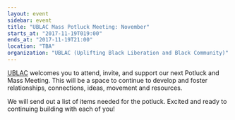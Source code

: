 ```yaml
---
layout: event
sidebar: event
title: "UBLAC Mass Potluck Meeting: November"
starts_at: "2017-11-19T019:00"
ends_at: "2017-11-19T21:00"
location: "TBA"
organization: "UBLAC (Uplifting Black Liberation and Black Community)"
---
```


[UBLAC](https://www.facebook.com/UBLACMKE/) welcomes you to attend, invite, and support our next Potluck and Mass Meeting. This will be a space to continue to develop and foster relationships, connections, ideas, movement and resources. 
 
We will send out a list of items needed for the potluck. Excited and ready to continuing building with each of you!
